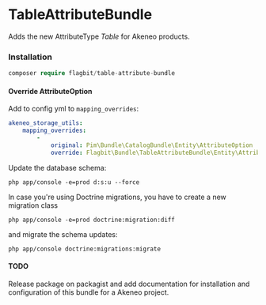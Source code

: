 # TableAttributeBundle #

Adds the new AttributeType *Table* for Akeneo products.

### Installation ###

``` php
composer require flagbit/table-attribute-bundle
```

#### Override AttributeOption ####

Add to config yml to `mapping_overrides`:

``` yml
akeneo_storage_utils:
    mapping_overrides:
        -
            original: Pim\Bundle\CatalogBundle\Entity\AttributeOption
            override: Flagbit\Bundle\TableAttributeBundle\Entity\AttributeOption
```

Update the database schema:

```
php app/console -e=prod d:s:u --force
```

In case you're using Doctrine migrations, you have to create a new migration class

```
php app/console -e=prod doctrine:migration:diff
```

and migrate the schema updates:

```
php app/console doctrine:migrations:migrate
```

#### TODO ####

Release package on packagist and add documentation for installation and configuration of this bundle for a Akeneo project.
